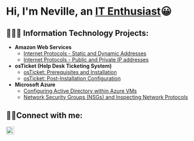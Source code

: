 <h1>Hi, I'm Neville, an <a href=https://www.linkedin.com/in/neville-mensur-611028266/>IT Enthusiast</a>😀</h1>
<h2>👨🏾‍💻 Information Technology Projects:</h2>

- <b>Amazon Web Services</b>
  - [Internet Protocols - Static and Dynamic Addresses](https://github.com/nevillemensur/Static-And-Dynamic-addresses)
  - [Internet Protocols - Public and Private IP addresses](https://github.com/nevillemensur/public-and-private-IP-addresses)
- <b>osTicket (Help Desk Ticketing System)</b>
  - [osTicket: Prerequisites and Installation](https://github.com/nevillemensur/osticket-prereqs)
  - [osTicket: Post-Installation Configuration](https://github.com/nevillemensur/post-install-config)
- <b>Microsoft Azure</b>
  - [Configuring Active Directory within Azure VMs](https://github.com/nevillemensur/configure-ad)
  - [Network Security Groups (NSGs) and Inspecting Network Protocols](https://github.com/nevillemensur/azure-network-protocols)

<h2>🤳🏾Connect with me:</h2>

[<img align="left" alt="Neville | LinkedIn" width="22px" src="https://cdn.jsdelivr.net/npm/simple-icons@v3/icons/linkedin.svg" />][linkedin]

[linkedin]: https://www.linkedin.com/in/neville-mensur-611028266/
